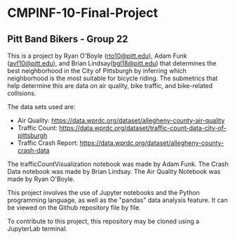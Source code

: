 # CMPINF-10-Final-Project

## Pitt Band Bikers - Group 22

This is a project by Ryan O'Boyle (rto10@pitt.edu), Adam Funk (avf10@pitt.edu), and Brian Lindsay(bgl18@pitt.edu) that determines the best neighborhood in the City of Pittsburgh by inferring which neighborhood is the most suitable for bicycle riding. The submetrics that help determine this are data on air quality, bike traffic, and bike-related collisions.

The data sets used are:
* Air Quality: https://data.wprdc.org/dataset/allegheny-county-air-quality
* Traffic Count: https://data.wprdc.org/dataset/traffic-count-data-city-of-pittsburgh
* Traffic Crash Report: https://data.wprdc.org/dataset/allegheny-county-crash-data

The trafficCountVisualization notebook was made by Adam Funk. The Crash Data notebook was made by Brian Lindsay. The Air Quality Notebook was made by Ryan O'Boyle.

This project involves the use of Jupyter notebooks and the Python programming language, as well as the "pandas" data analysis feature. It can be viewed on the Github repository file by file.

To contribute to this project, this repository may be cloned using a JupyterLab terminal.
